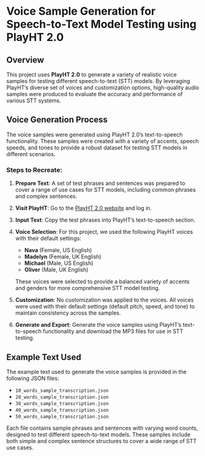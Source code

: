 # Voice Sample Generation for Speech-to-Text Model Testing using PlayHT 2.0

## Overview

This project uses **PlayHT 2.0** to generate a variety of realistic voice samples for testing different speech-to-text (STT) models. By leveraging PlayHT’s diverse set of voices and customization options, high-quality audio samples were produced to evaluate the accuracy and performance of various STT systems.

## Voice Generation Process

The voice samples were generated using PlayHT 2.0’s text-to-speech functionality. These samples were created with a variety of accents, speech speeds, and tones to provide a robust dataset for testing STT models in different scenarios.

### Steps to Recreate:

1. **Prepare Text**: A set of test phrases and sentences was prepared to cover a range of use cases for STT models, including common phrases and complex sentences.
2. **Visit PlayHT**: Go to the [PlayHT 2.0 website](https://play.ht) and log in.
3. **Input Text**: Copy the test phrases into PlayHT’s text-to-speech section.
4. **Voice Selection**: For this project, we used the following PlayHT voices with their default settings:
    - **Nava** (Female, US English)
    - **Madelyn** (Female, UK English)
    - **Michael** (Male, US English)
    - **Oliver** (Male, UK English)
   
    These voices were selected to provide a balanced variety of accents and genders for more comprehensive STT model testing.
5. **Customization**: No customization was applied to the voices. All voices were used with their default settings (default pitch, speed, and tone) to maintain consistency across the samples.
6. **Generate and Export**: Generate the voice samples using PlayHT’s text-to-speech functionality and download the MP3 files for use in STT testing.


## Example Text Used

The example text used to generate the voice samples is provided in the following JSON files:

- `10_words_sample_transcription.json`
- `20_words_sample_transcription.json`
- `30_words_sample_transcription.json`
- `40_words_sample_transcription.json`
- `50_words_sample_transcription.json`

Each file contains sample phrases and sentences with varying word counts, designed to test different speech-to-text models. These samples include both simple and complex sentence structures to cover a wide range of STT use cases.

